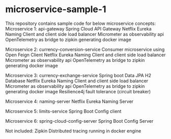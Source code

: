 # microservice-sample-1
This repository contains sample code for below microservice concepts:
Microservice 1: api-gateway
Spring Cloud API Gateway
Netflix Eureka Naming Client and client side load balancer
Micrometer as observability api
OpenTelemetry as bridge to zipkin
generating docker image

Microservice 2: currency-conversion-service
Consumer microservice using Open Feign Client
Netflix Eureka Naming Client and client side load balancer
Micrometer as observability api
OpenTelemetry as bridge to zipkin
generating docker image

Microservice 3: currency-exchange-service
Spring boot Data JPA
H2 Database
Netflix Eureka Naming Client and client side load balancer
Micrometer as observability api
OpenTelemetry as bridge to zipkin
generating docker image
Resilience4j fault tolerance (circuit breaker)

Microservice 4: naming-server
Netflix Eureka Naming Server

Microservice 5: limits-service
Spring Boot Config client

Microservice 6: spring-cloud-config-server
Spring Boot Config Server


Not included:
Zipkin Distributed tracing running in docker engine
